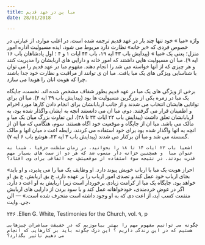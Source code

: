 ```yaml
---
title: مبا ین در عهد قدیم
date: 28/01/2018

---
```


واژه «مبا » خود تنها چند بار در عهد قدیم ترجمه شده است. در اغلب موارد، از عبارتی در خصوص فردی که «بر خانه» نظارت دارد مربوط می شود، ایده مسيولیت اداره امور منزل؛ یعنی یک «مبا » (پیدایش باب ۴۳ ایه ۱۹، باب ۴۴ ایات ۱ و ۴ ؛ اول پادشاهان باب ۱۶ ایه ۹). مبا ان مسيولیت هایی داشتند که امور خانه و دارایی های اربابشان را مدیریت کنند و هر چیزی که از انها خواسته می شد را انجام دهند. مفهوم مبا  در عهد قدیم را می توان با شناسایی ویژگی های یک مبا  یافت. مبا ان  ی توانند از مراقبت و نظارت خود جدا باشند چرا که هویت انان را هویدا می سازد.

برخی از ویژگی های یک مبا  در عهد قدیم بطور شفاف مشخص شده اند. نخست، جایگاه یک مبا  در زمره یکی از بزرگرین مسيولیت ها بود (پیدایش باب ۳۹ ایه ۴). مبا ان برای توانایی هایشان انتخاب می شدند و از جانب اربابانشان برای انجام دادن کارها مورد احرام و اطمینان قرار می گرفتند. دوم، مبا ان می دانستند انچه به ایشان واگذار شده بود، به اربابانشان تعلق داشت (پیدایش باب ۲۴ ایات ۳۴ تا ۳۸). این تفاوت بزرگ میان یک مبا  و مالک می باشد. مبا ان از جایگاه و موقعیت خود اگاه هستند. سوم، هنگامی که مبا ان از انچه به انها واگذار شده بود برای خود استفاده می کردند، رابطه اعت د میان انها و مالک گسسته می شد و مبا ان برکنار می شدند (پیدایش باب ۳ ایه ۲۳، هوشع باب ۶ ایه ۷).

`اشعیا باب ۲۲ ایات ١۴ تا ١۸ را بخوانید. در زمان سلطنت حزقیا ، شبنا به عنوان مبا  و همچنین خزانه دار منصوب شد که هر دو از سمت های بسیار مهم قدرت بودند. در نتیجه سوء استفاده از موقعیتش، چه اتفاقی برای وی افتاد؟`

«احراز هویت یک مبا  با ارباب خویش پیوند دارد. او وظایف یک مبا  را می پذیرد، و او باید بجای ارباب خود عمل کند و تصدی امور ارباب را بر عهده دارد. ع یق اربابش، ع یق او خواهد بود. جایگاه یک مبا  از کرامت زیادی برخوردار است زیرا اربابش به او اعت د دارد. اگر در عوض خردمندی، خودخواهانه عمل کند و با سود بردن از دارایی های اربابش منفعت کسب  اید، از اعت دی که به او وجود داشته است منحرف شده است.» — الن جی. وایت، 

۲۴۶ .Ellen G. White, Testimonies for the Church, vol. ۹, p

`چگونه می توانیم مفهوم مهم را بهتر بیاموزیم که در حقیقت مباشران چیزهایی￼ هستیم که در این زندگی داریم ؟ این درک چگونه باید بر کارهایی که انجام می دهیم تاثیر بگذارد؟`